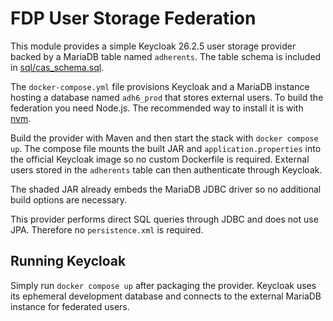 # FDP User Storage Federation

This module provides a simple Keycloak 26.2.5 user storage provider backed by a MariaDB table named `adherents`.
The table schema is included in [sql/cas_schema.sql](sql/cas_schema.sql).

The `docker-compose.yml` file provisions Keycloak and a MariaDB instance
hosting a database named `adh6_prod` that stores external users.
To build the federation you need Node.js. The recommended way to install it is
with [nvm](https://github.com/nvm-sh/nvm).

Build the provider with Maven and then start the stack with `docker compose up`.
The compose file mounts the built JAR and `application.properties` into the
official Keycloak image so no custom Dockerfile is required. External users
stored in the `adherents` table can then authenticate through Keycloak.

The shaded JAR already embeds the MariaDB JDBC driver so no additional build
options are necessary.

This provider performs direct SQL queries through JDBC and does not use JPA.
Therefore no `persistence.xml` is required.

## Running Keycloak

Simply run `docker compose up` after packaging the provider. Keycloak uses its
ephemeral development database and connects to the external MariaDB instance for
federated users.
